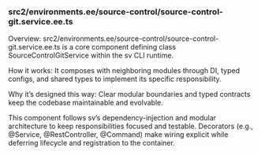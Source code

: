 ### src2/environments.ee/source-control/source-control-git.service.ee.ts

Overview: src2/environments.ee/source-control/source-control-git.service.ee.ts is a core component defining class SourceControlGitService within the sv CLI runtime.

How it works: It composes with neighboring modules through DI, typed configs, and shared types to implement its specific responsibility.

Why it’s designed this way: Clear modular boundaries and typed contracts keep the codebase maintainable and evolvable.

This component follows sv’s dependency-injection and modular architecture to keep responsibilities focused and testable. Decorators (e.g., @Service, @RestController, @Command) make wiring explicit while deferring lifecycle and registration to the container.
